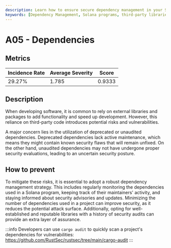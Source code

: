 ```yaml
---
description: Learn how to ensure secure dependency management in your Solana programs by adopting best practices.
keywords: [Dependency Management, Solana programs, third-party libraries, deprecated dependencies, unaudited dependencies, Solana vulnerability.]
---
```


# A05 - Dependencies

## Metrics

<div class="centered_table metric_table">

| Incidence Rate | Average Severity      | Score      |
|----------------|-----------------------|------------|
|     29.27%     |         1.785         |   0.9333   |

</div>

## Description

When developing software, it is common to rely on external libraries and packages to add functionality and speed up development. However, this reliance on third-party code introduces potential risks and vulnerabilities.

A major concern lies in the utilization of deprecated or unaudited dependencies. Deprecated dependencies lack active maintenance, which means they might contain known security flaws that will remain unfixed. On the other hand, unaudited dependencies may not have undergone proper security evaluations, leading to an uncertain security posture.

## How to prevent

To mitigate these risks, it is essential to adopt a robust dependency management strategy. This includes regularly monitoring the dependencies used in a Solana program, keeping track of their maintainers' activity, and staying informed about security advisories and updates. Minimizing the number of dependencies used in a project can improve security, as it reduces the potential attack surface. Additionally, opting for well-established and reputable libraries with a history of security audits can provide an extra layer of assurance.

:::info
Developers can use `cargo audit` to quickly scan a project's dependencies for vulnerabilities: https://github.com/RustSec/rustsec/tree/main/cargo-audit
:::

